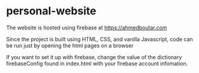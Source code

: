# personal-website

The website is hosted using firebase at https://ahmedboutar.com

Since the project is built using HTML, CSS, and vanilla Javascript, code can be run just by opening the html pages on a browser

If you want to set it up with firebase, change the value of the dictionary firebaseConfig found in index.html with your firebase account infomation. 
